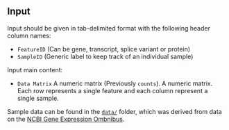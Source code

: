 ## Input

Input should be given in tab-delimited format with the following header column names:

- `FeatureID` (Can be gene, transcript, splice variant or protein)
- `SampleID` (Generic label to keep track of an individual sample)

Input main content:

- `Data Matrix` A numeric matrix (Previously `counts`).
A numeric matrix. Each row represents a single feature and each column represent a single sample.

Sample data can be found in the [`data/`](../_src/data/) folder, which was derived from data on the [NCBI Gene Expression Ombnibus](https://www.ncbi.nlm.nih.gov/geo/).
